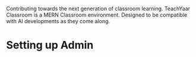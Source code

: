 Contributing towards the next generation of classroom learning. TeachYaar Classroom is a MERN Classroom environment. Designed to be compatible with AI developments as they come along.


# Setting up Admin